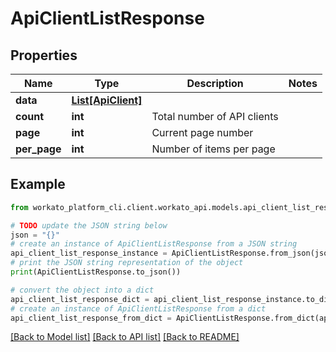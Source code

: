 # ApiClientListResponse


## Properties

Name | Type | Description | Notes
------------ | ------------- | ------------- | -------------
**data** | [**List[ApiClient]**](ApiClient.md) |  | 
**count** | **int** | Total number of API clients | 
**page** | **int** | Current page number | 
**per_page** | **int** | Number of items per page | 

## Example

```python
from workato_platform_cli.client.workato_api.models.api_client_list_response import ApiClientListResponse

# TODO update the JSON string below
json = "{}"
# create an instance of ApiClientListResponse from a JSON string
api_client_list_response_instance = ApiClientListResponse.from_json(json)
# print the JSON string representation of the object
print(ApiClientListResponse.to_json())

# convert the object into a dict
api_client_list_response_dict = api_client_list_response_instance.to_dict()
# create an instance of ApiClientListResponse from a dict
api_client_list_response_from_dict = ApiClientListResponse.from_dict(api_client_list_response_dict)
```
[[Back to Model list]](../README.md#documentation-for-models) [[Back to API list]](../README.md#documentation-for-api-endpoints) [[Back to README]](../README.md)


